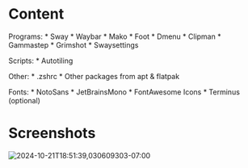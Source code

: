
# Content

  Programs:
    * Sway
    * Waybar
    * Mako
    * Foot
    * Dmenu
    * Clipman
    * Gammastep
    * Grimshot
    * Swaysettings

  Scripts:
    * Autotiling

  Other:
    * .zshrc
    * Other packages from apt & flatpak

  Fonts:
    * NotoSans
    * JetBrainsMono
    * FontAwesome Icons
    * Terminus (optional)



# Screenshots

![2024-10-21T18:51:39,030609303-07:00](https://github.com/user-attachments/assets/d61983f0-e104-4338-8968-e70d1f2a4ae2)
